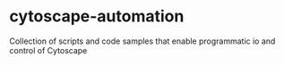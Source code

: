 # cytoscape-automation
Collection of scripts and code samples that enable programmatic io and control of Cytoscape
